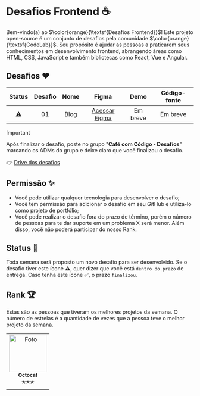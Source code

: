 # Desafios Frontend ☕

Bem-vindo(a) ao $\color{orange}{\textsf{Desafios Frontend}}$! Este projeto open-source é um conjunto de desafios pela comunidade $\color{orange}{\textsf{CodeLab}}$. Seu propósito é ajudar as pessoas a praticarem seus conhecimentos em desenvolvimento frontend, abrangendo áreas como HTML, CSS, JavaScript e também bibliotecas como React, Vue e Angular.

## Desafios ❤️

| Status | Desafio | Nome |                        Figma                        |   Demo   | Código-fonte |
| :----: | :-----: | :--: | :-------------------------------------------------: | :------: | :----------: |
|   ⚠️   |   01    | Blog | [Acessar Figma](https://bit.ly/cafe-com-codigo-desafio-1) | Em breve |   Em breve   |

> [!IMPORTANT]
> Após finalizar o desafio, poste no grupo "**Café com Código - Desafios**" marcando os ADMs do grupo e deixe claro que você finalizou o desafio.

👉 [Drive dos desafios](https://bit.ly/drive-codelab)

## Permissão ✨

- Você pode utilizar qualquer tecnologia para desenvolver o desafio;
- Você tem permissão para adicionar o desafio em seu GitHub e utilizá-lo como projeto de portfólio;
- Você pode realizar o desafio fora do prazo de término, porém o número de pessoas para te dar suporte em um problema X será menor. Além disso, você não poderá participar do nosso Rank.

## Status 🚨

Toda semana será proposto um novo desafio para ser desenvolvido. Se o desafio tiver este ícone ⚠️, quer dizer que você está `dentro do prazo` de entrega. Caso tenha este ícone ✅, o prazo `finalizou`.

## Rank 🏆

Estas são as pessoas que tiveram os melhores projetos da semana. O número de estrelas é a quantidade de vezes que a pessoa teve o melhor projeto da semana.

<table>
  <tr>
    <td align="center">
      <a href="https://github.com/octocat" title="Perfil">
        <img src="https://avatars.githubusercontent.com/u/583231" width="100px;" alt="Foto"/><br>
        <sub>
          <b>Octocat</b>
        </sub>
      </a>
      <br>
      <b>⭐⭐⭐</b>
    </td>
  </tr>
</table>
